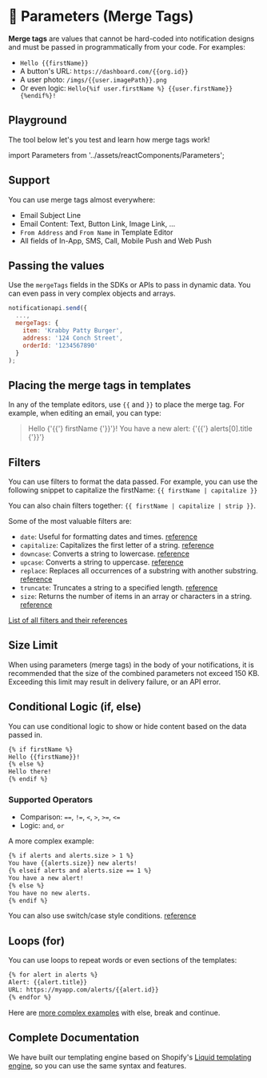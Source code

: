 # 🔄 Parameters (Merge Tags)

**Merge tags** are values that cannot be hard-coded into notification designs and must be passed in programmatically from your code. For examples:

- `Hello {{firstName}}`
- A button's URL: `https://dashboard.com/{{org.id}}`
- A user photo: `/imgs/{{user.imagePath}}.png`
- Or even logic: `Hello{%if user.firstName %} {{user.firstName}}{%endif%}!`

## Playground

The tool below let's you test and learn how merge tags work!

import Parameters from '../assets/reactComponents/Parameters';

<Parameters />

## Support

You can use merge tags almost everywhere:

- Email Subject Line
- Email Content: Text, Button Link, Image Link, ...
- `From Address` and `From Name` in Template Editor
- All fields of In-App, SMS, Call, Mobile Push and Web Push

## Passing the values

Use the `mergeTags` fields in the SDKs or APIs to pass in dynamic data. You can even pass in very complex objects and arrays.

```js
notificationapi.send({
  ...,
  mergeTags: {
    item: 'Krabby Patty Burger',
    address: '124 Conch Street',
    orderId: '1234567890'
  }
);
```

## Placing the merge tags in templates

In any of the template editors, use `{{` and `}}` to place the merge tag. For example, when editing an email, you can type:

> Hello {'{{'} firstName {'}}'}! You have a new alert: {'{{'} alerts[0].title {'}}'}

## Filters

You can use filters to format the data passed. For example, you can use the following snippet to capitalize the firstName: `{{ firstName | capitalize }}`

You can also chain filters together: `{{ firstName | capitalize | strip }}`.

Some of the most valuable filters are:

- `date`: Useful for formatting dates and times. [reference](https://liquidjs.com/filters/date.html)
- `capitalize`: Capitalizes the first letter of a string. [reference](https://liquidjs.com/filters/capitalize.html)
- `downcase`: Converts a string to lowercase. [reference](https://liquidjs.com/filters/downcase.html)
- `upcase`: Converts a string to uppercase. [reference](https://liquidjs.com/filters/upcase.html)
- `replace`: Replaces all occurrences of a substring with another substring. [reference](https://liquidjs.com/filters/replace.html)
- `truncate`: Truncates a string to a specified length. [reference](https://liquidjs.com/filters/truncate.html)
- `size`: Returns the number of items in an array or characters in a string. [reference](https://liquidjs.com/filters/size.html)

[List of all filters and their references](https://liquidjs.com/filters/overview.html)

## Size Limit

When using parameters (merge tags) in the body of your notifications, it is recommended that the size of the combined parameters not exceed 150 KB. Exceeding this limit may result in delivery failure, or an API error.

## Conditional Logic (if, else)

You can use conditional logic to show or hide content based on the data passed in.

```md title="Template Editor"
{% if firstName %}
Hello {{firstName}}!
{% else %}
Hello there!
{% endif %}
```

### Supported Operators

- Comparison: `==`, `!=`, `<`, `>`, `>=`, `<=`
- Logic: `and`, `or`

A more complex example:

```md title="Template Editor"
{% if alerts and alerts.size > 1 %}
You have {{alerts.size}} new alerts!
{% elseif alerts and alerts.size == 1 %}
You have a new alert!
{% else %}
You have no new alerts.
{% endif %}
```

You can also use switch/case style conditions. [reference](https://liquidjs.com/tags/case.html)

## Loops (for)

You can use loops to repeat words or even sections of the templates:

```md title="Template Editor"
{% for alert in alerts %}
Alert: {{alert.title}}
URL: https://myapp.com/alerts/{{alert.id}}
{% endfor %}
```

Here are [more complex examples](https://liquidjs.com/tags/for.html) with else, break and continue.

## Complete Documentation

We have built our templating engine based on Shopify's [Liquid templating engine](https://shopify.github.io/liquid/), so you can use the same syntax and features.
